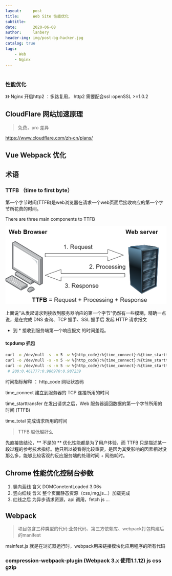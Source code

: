 ```yaml
---
layout:     post
title:      Web Site 性能优化
subtitle:   
date:       2020-06-08
author:     lanbery
header-img: img/post-bg-hacker.jpg
catalog: true
tags:
    - Web
    - Nginx
---
```


# 
### 性能优化

》》 Nginx 开启http2  ：多路复用，
http2 需要配合ssl :openSSL >=1.0.2 



## CloudFlare 网站加速原理

> 免费，pro 差异

https://www.cloudflare.com/zh-cn/plans/



## Vue Webpack 优化



## 术语 

### TTFB （time to first byte）

第一个字节时间(TTFB)是web浏览器在请求一个web页面后接收响应的第一个字节所花费的时间。

There are three main components to TTFB

<img src="docs/images/2020/basic-components-of-ttfb.png" />

上面说”从发起请求到接收到服务器响应的第一个字节”仍然有一些模糊，精确一点说，是在完成 DNS 查询、TCP 握手、SSL 握手后 发起 HTTP 请求报文 

* 到 * 接收到服务端第一个响应报文 的时间差距。

#### tcpdump 抓包


```bash 
curl -o /dev/null -s -m 5 -w %{http_code}:%{time_connect}:%{time_starttransfer}:%{time_total} www.baschain.org
curl -o /dev/null -s -m 5 -w %{http_code}:%{time_connect}:%{time_starttransfer}:%{time_total} https://www.baschain.org
curl -o /dev/null -s -m 5 -w %{http_code}:%{time_connect}:%{time_starttransfer}:%{time_total} https://www.baidu.com
 # 200:0.461777:0.986970:0.987239
```
时间指标解释 ：
http_code               网址状态码

time_connect          建立到服务器的 TCP 连接所用的时间

time_starttransfer    在发出请求之后，Web 服务器返回数据的第一个字节所用的时间 (TTFB)

time_total                 完成请求所用的时间


> TTFB 越低越好么

先直接放结论，** 不是的 ** 
优化性能都是为了用户体验，而 TTFB 只是描述某一段过程的参考技术指标。他只所以被看得比较重要，是因为其受影响的因素相对没那么多，能够比较客观的反应服务端的处理时间 + 网络耗时。



## Chrome 性能优化控制台参数

1. 竖向蓝线   含义 DOMConetentLoaded 3.06s 
2. 竖向红线   含义 整个页面静态资源（css,img,js...）加载完成
3. 红线之后 为异步请求资源，api 调用，fetch js ...  








## Webpack

> 项目包含三种类型的代码:业务代码、第三方依赖库、webpack打包构建后的manifest

mainfest.js 就是在浏览器运行时，webpack用来链接模块化应用程序的所有代码


### compression-webpack-plugin (Webpack 3.x 使用1.1.12) js css gzip




